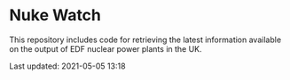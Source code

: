 # Nuke Watch

This repository includes code for retrieving the latest information available on the output of EDF nuclear power plants in the UK.

Last updated: 2021-05-05 13:18